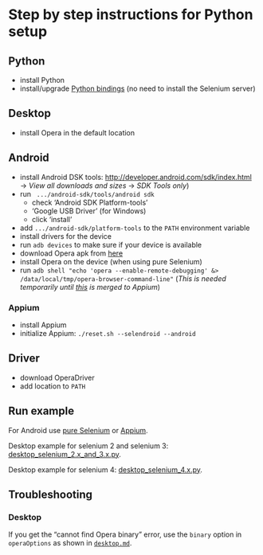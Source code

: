 # Step by step instructions for Python setup

## Python

* install Python
* install/upgrade [Python bindings](http://selenium-python.readthedocs.org/en/latest/installation.html) (no need to install the Selenium server)

## Desktop

* install Opera in the default location

## Android

* install Android DSK tools: <http://developer.android.com/sdk/index.html> → _View all downloads and sizes_ → _SDK Tools only_)
* run ` .../android-sdk/tools/android sdk`
    + check ‘Android SDK Platform-tools’
    + ‘Google USB Driver’ (for Windows)
    + click ‘install’
* add `.../android-sdk/platform-tools` to the `PATH` environment variable
* install drivers for the device
* run `adb devices` to make sure if your device is available
* download Opera apk from [here](http://www.opera.com/mobile/operabrowser/android)
* install Opera on the device (when using pure Selenium)
* run `adb shell "echo 'opera --enable-remote-debugging' &> /data/local/tmp/opera-browser-command-line"` (_This is needed temporarily until [this](https://github.com/appium/appium/pull/3819) is merged to Appium_)

### Appium

* install Appium
* initialize Appium: `./reset.sh --selendroid --android`

## Driver

* download OperaDriver
* add location to `PATH`

## Run example

For Android use [pure Selenium](../examples/android.py) or [Appium](../examples/appium_simple.py).

Desktop example for selenium 2 and selenium 3: [desktop_selenium_2.x_and_3.x.py](../examples/desktop_selenium_2.x_and_3.x.py).

Desktop example for selenium 4: [desktop_selenium_4.x.py](../examples/desktop_selenium_4.x.py).

## Troubleshooting

### Desktop

If you get the “cannot find Opera binary” error, use the `binary` option in `operaOptions` as shown in [`desktop.md`](desktop.md).
